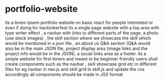 # portfolio-website
its a lorem ipsem portfolio website on basic react for people interested or even if doing for hacktoberfest
its a single page website with a top area with type writer effect ,
a navbar with links to different parts of the page,
a photo (use stock images) ,
the skill section where we showcase the skill which would be mentioned in a json file ,
an about us Q&A section (Q&A would also be in the main JSON file,
project display area (image links and the project info would be in the JSON),
a social links area as a footer.
its a simple website for first timers and meant to be beginner friendly 
users shall create components such as the navbar , skill showcase grid etc in different files for eg navbar in nav.js and skill grid in skill.js and update the css accordingly
all components should be made in JSX format
